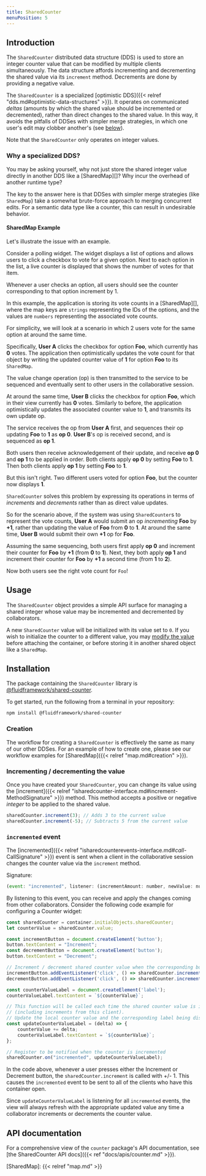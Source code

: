 ```yaml
---
title: SharedCounter
menuPosition: 5
---
```


## Introduction

The `SharedCounter` distributed data structure (DDS) is used to store an integer counter value that can be modified by multiple clients simultaneously.
The data structure affords incrementing and decrementing the shared value via its `increment` method. Decrements are done by providing a negative value.

The `SharedCounter` is a specialized [optimistic DDS]({{< relref "dds.md#optimistic-data-structures" >}}).
It operates on communicated _deltas_ (amounts by which the shared value should be incremented or decremented), rather than direct changes to the shared value.
In this way, it avoids the pitfalls of DDSes with simpler merge strategies, in which one user's edit may clobber another's (see [below](#why-a-specialized-dds)).

Note that the `SharedCounter` only operates on integer values.

### Why a specialized DDS?

You may be asking yourself, why not just store the shared integer value directly in another DDS like a [SharedMap][]?
Why incur the overhead of another runtime type?

The key to the answer here is that DDSes with simpler merge strategies (like `SharedMap`) take a somewhat brute-force approach to merging concurrent edits.
For a semantic data type like a counter, this can result in undesirable behavior.

#### SharedMap Example

Let's illustrate the issue with an example.

Consider a polling widget.
The widget displays a list of options and allows users to click a checkbox to vote for a given option.
Next to each option in the list, a live counter is displayed that shows the number of votes for that item.

Whenever a user checks an option, all users should see the counter corresponding to that option increment by 1.

In this example, the application is storing its vote counts in a [SharedMap][], where the map keys are `strings` representing the IDs of the options, and the values are `numbers` representing the associated vote counts.

For simplicity, we will look at a scenario in which 2 users vote for the same option at around the same time.

Specifically, **User A** clicks the checkbox for option **Foo**, which currently has **0** votes.
The application then optimistically updates the vote count for that object by writing the updated counter value of **1** for option **Foo** to its `SharedMap`.

The value change operation (op) is then transmitted to the service to be sequenced and eventually sent to other users in the collaborative session.

At around the same time, **User B** clicks the checkbox for option **Foo**, which in their view currently has **0** votes.
Similarly to before, the application optimistically updates the associated counter value to **1**, and transmits its own update op.

The service receives the op from **User A** first, and sequences their op updating **Foo** to **1** as **op 0**. **User B**'s op is received second, and is sequenced as **op 1**.

Both users then receive acknowledgement of their update, and receive **op 0** and **op 1** to be applied in order.
Both clients apply **op 0** by setting **Foo** to **1**.
Then both clients apply **op 1** by setting **Foo** to **1**.

But this isn't right.
Two different users voted for option **Foo**, but the counter now displays **1**.

`SharedCounter` solves this problem by expressing its operations in terms of *increments* and *decrements* rather than as direct value updates.

So for the scenario above, if the system was using `SharedCounter`s to represent the vote counts, **User A** would submit an op *incrementing* **Foo** by **+1**, rather than updating the value of **Foo** from **0** to **1**.
At around the same time, **User B** would submit their own **+1** op for **Foo**.

Assuming the same sequencing, both users first apply **op 0** and increment their counter for **Foo** by **+1** (from **0** to **1**).
Next, they both apply **op 1** and increment their counter for **Foo** by **+1** a second time (from **1** to **2**).

Now both users see the right vote count for `Foo`!

## Usage

The `SharedCounter` object provides a simple API surface for managing a shared integer whose value may be incremented and decremented by collaborators.

A new `SharedCounter` value will be initialized with its value set to `0`.
If you wish to initialize the counter to a different value, you may [modify the value](#incrementing--decrementing-the-value) before attaching the container, or before storing it in another shared object like a `SharedMap`.

## Installation

The package containing the `SharedCounter` library is [@fluidframework/shared-counter](https://www.npmjs.com/package/@fluidframework/counter).

To get started, run the following from a terminal in your repository:

```bash
npm install @fluidframework/shared-counter
```

### Creation

The workflow for creating a `SharedCounter` is effectively the same as many of our other DDSes.
For an example of how to create one, please see our workflow examples for [SharedMap]({{< relref "map.md#creation" >}}).

### Incrementing / decrementing the value

Once you have created your `SharedCounter`, you can change its value using the [increment]({{< relref "isharedcounter-interface.md#increment-MethodSignature" >}}) method.
This method accepts a positive or negative *integer* to be applied to the shared value.


```javascript
sharedCounter.increment(3); // Adds 3 to the current value
sharedCounter.increment(-5); // Subtracts 5 from the current value
```

### `incremented` event

The [incremented]({{< relref "isharedcounterevents-interface.md#_call_-CallSignature" >}}) event is sent when a client in the collaborative session changes the counter value via the `increment` method.

Signature:

```javascript
(event: "incremented", listener: (incrementAmount: number, newValue: number) => void)
```

By listening to this event, you can receive and apply the changes coming from other collaborators.
Consider the following code example for configuring a Counter widget:

```javascript
const sharedCounter = container.initialObjects.sharedCounter;
let counterValue = sharedCounter.value;

const incrementButton = document.createElement('button');
button.textContent = "Increment";
const decrementButton = document.createElement('button');
button.textContent = "Decrement";

// Increment / decrement shared counter value when the corresponding button is clicked
incrementButton.addEventListener('click', () => sharedCounter.increment(1));
decrementButton.addEventListener('click', () => sharedCounter.increment(-1));

const counterValueLabel = document.createElement('label');
counterValueLabel.textContent = `${counterValue}`;

// This function will be called each time the shared counter value is incremented
// (including increments from this client).
// Update the local counter value and the corresponding label being displayed in the widget.
const updateCounterValueLabel = (delta) => {
    counterValue += delta;
    counterValueLabel.textContent = `${counterValue}`;
};

// Register to be notified when the counter is incremented
sharedCounter.on("incremented", updateCounterValueLabel);
```

In the code above, whenever a user presses either the Increment or Decrement button, the `sharedCounter.increment` is called with +/- 1.
This causes the `incremented` event to be sent to all of the clients who have this container open.

Since `updateCounterValueLabel` is listening for all `incremented` events, the view will always refresh with the appropriate updated value any time a collaborator increments or decrements the counter value.

## API documentation

For a comprehensive view of the `counter` package's API documentation, see [the SharedCounter API docs]({{< ref "docs/apis/counter.md" >}}).

<!-- Links -->
[SharedMap]: {{< relref "map.md" >}}
